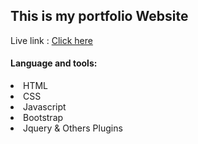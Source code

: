 ## This is my portfolio Website
Live link : <a href="https://shovonkumar.github.io/portfolio-website/">Click here</a>

#### Language and tools: 
<li>HTML</li>
<li>CSS</li>
<li>Javascript</li>
<li>Bootstrap</li>
<li>Jquery & Others Plugins</li>

